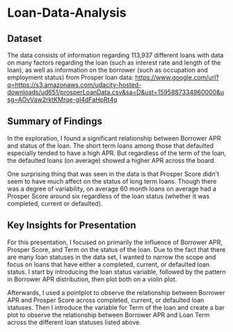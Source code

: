 # Loan-Data-Analysis

## Dataset
The data consists of information regarding 113,937 different loans with data on many factors regarding the loan (such as interest rate and length of the loan), as well as information on the borrower (such as occupation and employment status) from Prosper loan data: https://www.google.com/url?q=https://s3.amazonaws.com/udacity-hosted-downloads/ud651/prosperLoanData.csv&sa=D&ust=1595887334960000&usg=AOvVaw2rktKMrqe-gI4dFaHpRt4q


## Summary of Findings

In the exploration, I found a significant relationship between Borrower APR and status of the loan. The short term loans among those that defaulted especially tended to have a high APR. But regardless of the term of the loan, the defaulted loans (on average) showed a higher APR across the board.

One surprising thing that was seen in the data is that Prosper Score didn't seem to have much affect on the status of long term loans. Though there was a degree of variability, on average 60 month loans on average had a Prosper Score around six regardless of the loan status (whether it was completed, current or defaulted).


## Key Insights for Presentation

For this presentation, I focused on primarily the influence of Borrower APR, Prosper Score, and Term on the status of the loan. Due to the fact that there are many loan statuses in the data set, I wanted to narrow the scope and focus on loans that have either a completed, current, or defaulted loan status.  I start by introducing the loan status variable, followed by the pattern in Borrower APR distribution, then plot both on a violin plot.

Afterwards, I used a pointplot to observe the relationship between Borrower APR and Prosper Score across completed, current, or defaulted loan statuses. Then I introduce the variable for Term of the loan and create a bar plot to observe the relationship between Borrower APR and Loan Term across the different loan statuses listed above.
